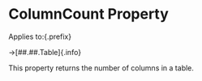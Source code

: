 # ColumnCount Property

Applies to:{.prefix}

→[##.##.Table]{.info}

This property returns the number of columns in a table.

